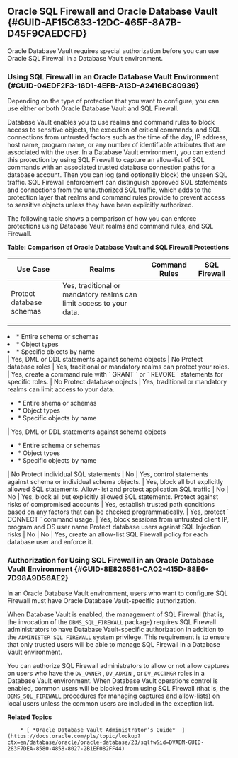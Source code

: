 ##  Oracle SQL Firewall and Oracle Database Vault {#GUID-AF15C633-12DC-465F-8A7B-D45F9CAEDCFD} 

Oracle Database Vault requires special authorization before you can use Oracle SQL Firewall in a Database Vault environment. 

###  Using SQL Firewall in an Oracle Database Vault Environment {#GUID-04EDF2F3-16D1-4EFB-A13D-A2416BC80939} 

Depending on the type of protection that you want to configure, you can use either or both Oracle Database Vault and SQL Firewall. 

Database Vault enables you to use realms and command rules to block access to sensitive objects, the execution of critical commands, and SQL connections from untrusted factors such as the time of the day, IP address, host name, program name, or any number of identifiable attributes that are associated with the user. In a Database Vault environment, you can extend this protection by using SQL Firewall to capture an allow-list of SQL commands with an associated trusted database connection paths for a database account. Then you can log (and optionally block) the unseen SQL traffic. SQL Firewall enforcement can distinguish approved SQL statements and connections from the unauthorized SQL traffic, which adds to the protection layer that realms and command rules provide to prevent access to sensitive objects unless they have been explicitly authorized. 

The following table shows a comparison of how you can enforce protections using Database Vault realms and command rules, and SQL Firewall. 

**Table: Comparison of Oracle Database Vault and SQL Firewall Protections** 

Use Case  |  Realms  |  Command Rules  |  SQL Firewall   
---|---|---|---  
Protect database schemas  |  Yes, traditional or mandatory realms can limit access to your data.  <ul>

<li>
  * Entire schema or schemas </li> <li>
  * Object types </li> <li>
  * Specific objects by name </li> </ul> |  Yes, DML or DDL statements against schema objects  |  No   
Protect database roles  |  Yes, traditional or mandatory realms can protect your roles.  |  Yes, create a command rule with ` GRANT ` or ` REVOKE ` statements for specific roles.  |  No   
Protect database objects  |  Yes, traditional or mandatory realms can limit access to your data.  <ul> <li>
    * Entire shema or schemas </li> <li>
    * Object types </li> <li>
    * Specific objects by name </li> </ul> |  Yes, DML or DDL statements against schema objects  <ul> <li>
      * Entire schema or schemas </li> <li>
      * Object types </li> <li>
      * Specific objects by name </li> </ul> |  No   
Protect individual SQL statements  |  No  |  Yes, control statements against schema or individual schema objects.  |  Yes, block all but explicitly allowed SQL statements.   
Allow-list and protect application SQL traffic  |  No  |  No  |  Yes, block all but explicitly allowed SQL statements.   
Protect against risks of compromised accounts  |  Yes, establish trusted path conditions based on any factors that can be checked programmatically.  |  Yes, protect ` CONNECT ` command usage.  |  Yes, block sessions from untrusted client IP, program and OS user name   
Protect database users against SQL Injection risks  |  No  |  No  |  Yes, create an allow-list SQL Firewall policy for each database user and enforce it.   
  
###  Authorization for Using SQL Firewall in an Oracle Database Vault Environment {#GUID-8E826561-CA02-415D-88E6-7D98A9D56AE2} 

In an Oracle Database Vault environment, users who want to configure SQL Firewall must have Oracle Database Vault-specific authorization. 

When Database Vault is enabled, the management of SQL Firewall (that is, the invocation of the ` DBMS_SQL_FIREWALL ` package) requires SQL Firewall administrators to have Database Vault-specific authorization in addition to the ` ADMINISTER SQL FIREWALL ` system privilege. This requirement is to ensure that only trusted users will be able to manage SQL Firewall in a Database Vault environment. 

You can authorize SQL Firewall administrators to allow or not allow captures on users who have the ` DV_OWNER ` , ` DV_ADMIN ` , or ` DV_ACCTMGR ` roles in a Database Vault environment. When Database Vault operations control is enabled, common users will be blocked from using SQL Firewall (that is, the ` DBMS_SQL_FIREWALL ` procedures for managing captures and allow-lists) on local users unless the common users are included in the exception list. 

**Related Topics**

        * [ *Oracle Database Vault Administrator’s Guide*  ](https://docs.oracle.com/pls/topic/lookup?ctx=en/database/oracle/oracle-database/23/sqlfw&id=DVADM-GUID-283F7DEA-8580-4858-8027-2B1EF082FF44)
